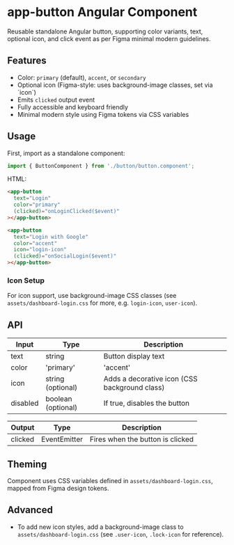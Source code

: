 # app-button Angular Component

Reusable standalone Angular button, supporting color variants, text, optional icon, and click event as per Figma minimal modern guidelines.

## Features

- Color: `primary` (default), `accent`, or `secondary`
- Optional icon (Figma-style: uses background-image classes, set via \`icon\`)
- Emits `clicked` output event
- Fully accessible and keyboard friendly
- Minimal modern style using Figma tokens via CSS variables

## Usage

First, import as a standalone component:

```ts
import { ButtonComponent } from './button/button.component';
```

HTML:

```html
<app-button
  text="Login"
  color="primary"
  (clicked)="onLoginClicked($event)"
></app-button>

<app-button
  text="Login with Google"
  color="accent"
  icon="login-icon"
  (clicked)="onSocialLogin($event)"
></app-button>
```

### Icon Setup

For icon support, use background-image CSS classes (see `assets/dashboard-login.css` for more, e.g. `login-icon`, `user-icon`).

## API

| Input    | Type                      | Description                                       |
|----------|---------------------------|---------------------------------------------------|
| text     | string                    | Button display text                               |
| color    | 'primary' | 'accent' | 'secondary' | Visual theme             |
| icon     | string (optional)         | Adds a decorative icon (CSS background class)     |
| disabled | boolean (optional)        | If true, disables the button                      |

| Output   | Type           | Description                |
|----------|----------------|----------------------------|
| clicked  | EventEmitter   | Fires when the button is clicked |

## Theming

Component uses CSS variables defined in `assets/dashboard-login.css`, mapped from Figma design tokens.

## Advanced

- To add new icon styles, add a background-image class to `assets/dashboard-login.css` (see `.user-icon`, `.lock-icon` for reference).

